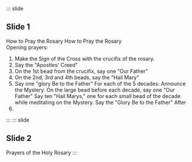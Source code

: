 ::: slide
## Slide 1
How to Pray the Rosary
How to Pray the Rosary  
Opening prayers:  
1. Make the Sign of the Cross with the crucifix of the rosary.  
2. Say the "Apostles' Creed"  
3. On the 1st bead from the crucifix, say one "Our Father"  
4. On the 2nd, 3rd and 4th beads, say the "Hail Mary"  
5. Say one "glory Be to the Father"
For each of the 5 decades:
Announce the Mystery.
On the large bead before each decade, say one "Our Father"
Say ten "Hail Marys," one for each small bead of the decade while meditating on the Mystery.
Say the "Glory Be to the Father"
After 
7. 
:::
::: slide
## Slide 2
Prayers of the Holy Rosary
:::
